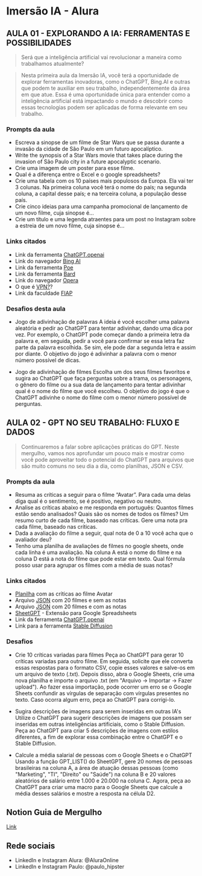 # Imersão IA - Alura

## AULA 01 - EXPLORANDO A IA: FERRAMENTAS E POSSIBILIDADES

> Será que a inteligência artificial vai revolucionar a maneira como trabalhamos atualmente?

> Nesta primeira aula da Imersão IA, você terá a oportunidade de explorar ferramentas inovadoras, como o ChatGPT, Bing.AI e outras que podem te auxiliar em seu trabalho, independentemente da área em que atue. Essa é uma oportunidade única para entender como a inteligência artificial está impactando o mundo e descobrir como essas tecnologias podem ser aplicadas de forma relevante em seu trabalho.

### Prompts da aula

- Escreva a sinopse de um filme de Star Wars que se passa durante a invasão da cidade de São Paulo em um futuro apocalíptico.
- Write the synopsis of a Star Wars movie that takes place during the invasion of São Paulo city in a future apocalyptic scenario.
- Crie uma imagem de um poster para esse filme.
- Qual é a diferença entre o Excel e o google spreadsheets?
- Crie uma tabela com os 10 países mais populosos da Europa. Ela vai ter 3 colunas. Na primeira coluna você terá o nome do país; na segunda coluna, a capital desse país; e na terceira coluna, a população desse país.
- Crie cinco ideias para uma campanha promocional de lançamento de um novo filme, cuja sinopse é...
- Crie um título e uma legenda atraentes para um post no Instagram sobre a estreia de um novo filme, cuja sinopse é...

### Links citados

- Link da ferramenta [ChatGPT.openai](https://chat.openai.com/)
- Link do navegador [Bing AI](https://www.bing.com/?/ai)
- Link da ferramenta [Poe](https://poe.com/login?redirect_url=%2F)
- Link da ferramenta [Bard](http://bard.google.com/)
- Link do navegador [Opera](https://www.opera.com/pt-br)
- O que é [VPN?](https://pt.wikipedia.org/wiki/Rede_privada_virtual)?
- Link da faculdade [FIAP](https://www.fiap.com.br/)

### Desafios desta aula

- Jogo de adivinhação de palavras
  A ideia é você escolher uma palavra aleatória e pedir ao ChatGPT para tentar adivinhar, dando uma dica por vez. Por exemplo, o ChatGPT pode começar dando a primeira letra da palavra e, em seguida, pedir a você para confirmar se essa letra faz parte da palavra escolhida. Se sim, ele pode dar a segunda letra e assim por diante. O objetivo do jogo é adivinhar a palavra com o menor número possível de dicas.

- Jogo de adivinhação de filmes
  Escolha um dos seus filmes favoritos e sugira ao ChatGPT que faça perguntas sobre a trama, os personagens, o gênero do filme ou a sua data de lançamento para tentar adivinhar qual é o nome do filme que você escolheu. O objetivo do jogo é que o ChatGPT adivinhe o nome do filme com o menor número possível de perguntas.

## AULA 02 - GPT NO SEU TRABALHO: FLUXO E DADOS

> Continuaremos a falar sobre aplicações práticas do GPT. Neste mergulho, vamos nos aprofundar um pouco mais e mostrar como você pode aproveitar todo o potencial do ChatGPT para arquivos que são muito comuns no seu dia a dia, como planilhas, JSON e CSV.

### Prompts da aula

- Resuma as críticas a seguir para o filme “Avatar”. Para cada uma delas diga qual é o sentimento, se é positivo, negativo ou neutro.
- Analise as críticas abaixo e me responda em português: Quantos filmes estão sendo analisados? Quais são os nomes de todos os filmes? Um resumo curto de cada filme, baseado nas críticas. Gere uma nota pra cada filme, baseado nas críticas.
- Dada a avaliação do filme a seguir, qual nota de 0 a 10 você acha que o avaliador deu?
- Tenho uma planilha de avaliações de filmes no google sheets, onde cada linha é uma avaliação. Na coluna A está o nome do filme e na coluna D está a nota do filme que pode estar em texto. Qual fórmula posso usar para agrupar os filmes com a média de suas notas?

### Links citados

- [Planilha](https://docs.google.com/spreadsheets/d/1qnOo2Gm-AeOjyZMQygmtvKIxxIUFCN9R_sWwZYy4QHc/edit?usp=sharing) com as críticas ao filme Avatar
- Arquivo [JSON](https://gist.github.com/fabriciocarraro/796e9e2f8fafac3712b33fc09c93c43e) com 20 filmes e sem as notas
- Arquivo [JSON](https://gist.github.com/fabriciocarraro/a1760940faf23eb5a264c79732dc27ac) com 20 filmes e com as notas
- [SheetGPT](https://sheetgpt.ai/) - Extensão para Google Spreadsheets
- Link da ferramenta [ChatGPT.openai](https://chat.openai.com/)
- Link para a ferramenta [Stable Diffusion](https://stablediffusionweb.com/)

### Desafios

- Crie 10 críticas variadas para filmes
  Peça ao ChatGPT para gerar 10 críticas variadas para outro filme. Em seguida, solicite que ele converta essas respostas para o formato CSV, copie esses valores e salve-os em um arquivo de texto (.txt). Depois disso, abra o Google Sheets, crie uma nova planilha e importe o arquivo .txt (em "Arquivo -> Importar -> Fazer upload"). Ao fazer essa importação, pode ocorrer um erro se o Google Sheets confundir as vírgulas de separação com vírgulas presentes no texto. Caso ocorra algum erro, peça ao ChatGPT para corrigi-lo.

- Sugira descrições de imagens para serem inseridas em outras IA's
  Utilize o ChatGPT para sugerir descrições de imagens que possam ser inseridas em outras inteligências artificiais, como o Stable Diffusion. Peça ao ChatGPT para criar 5 descrições de imagens com estilos diferentes, a fim de explorar essa combinação entre o ChatGPT e o Stable Diffusion.

- Calcule a média salarial de pessoas com o Google Sheets e o ChatGPT
  Usando a função GPT_LIST() do SheetGPT, gere 20 nomes de pessoas brasileiras na coluna A, a área de atuação dessas pessoas (como "Marketing", "TI", "Direito" ou "Saúde") na coluna B e 20 valores aleatórios de salário entre 1.000 e 20.000 na coluna C. Agora, peça ao ChatGPT para criar uma macro para o Google Sheets que calcule a média desses salários e mostre a resposta na célula D2.

## Notion Guia de Mergulho

[Link](https://grupoalura.notion.site/Imers-o-Intelig-ncia-Artificial-IA-Guia-do-Mergulho-dec0aacfadeb45039f0424a27b5c51eb)

## Rede sociais

- LinkedIn e Instagram Alura: @AluraOnline
- LinkedIn e Instagram Paulo: @paulo_hipster
